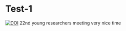 # Test-1
[![DOI](https://sandbox.zenodo.org/badge/811418125.svg)](https://sandbox.zenodo.org/doi/10.5072/zenodo.68554)
22nd young researchers meeting
very nice time
